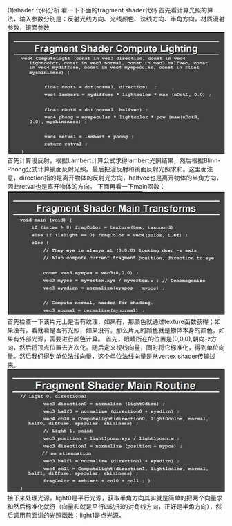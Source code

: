 (1)shader 代码分析
看一下下面的fragment shader代码
首先看计算光照的算法，输入参数分别是：反射光线方向、光线颜色、法线方向、半角方向，材质漫射参数，镜面参数
![](/Computer_Graphics/images/38.png)
首先计算漫反射，根据Lambert计算公式求得lambert光照结果，然后根据Blinn-Phong公式计算镜面反射光照。最后把漫反射和镜面反射光照求和。这里面注意，direction指的是离开物体的反射光方向，halfvec也是离开物体的半角方向，因此retval也是离开物体的方向。
下面再看一下main函数：
![](/Computer_Graphics/images/39.PNG)
首先检查一下该片元上是否有纹理，如果有，那颜色就通过texture函数获得；如果没有，看就看是否有光照，如果没有，那么片元的颜色就是物体本身的颜色，如果有外部光源，需要进行颜色计算。
首先，眼睛所在的位置是(0,0,0),朝向-z方向，然后将顶点位置去齐次化。随后定义视线向量，同时将它标准化，得到单位向量。然后我们得到单位法线向量，这个单位法线向量是从vertex shader传输过来。
![](/Computer_Graphics/images/40.png)
接下来处理光源，light0是平行光源，获取半角方向其实就是简单的把两个向量求和然后标准化就行（向量和就是平行四边形的对角线方向，正好是半角方向），然后调用前面讲的光照函数；light1是点光源，